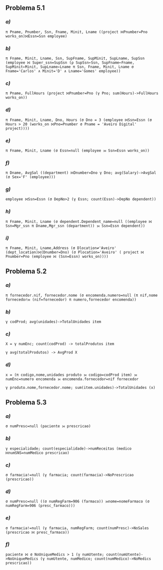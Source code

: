 ## ​Problema 5.1
 
### *a)*

```
π Pname, Pnumber, Ssn, Fname, Minit, Lname ((project ⨝Pnumber=Pno works_on)⨝Essn=Ssn employee)
```


### *b)* 

```
π Fname, Minit, Lname, Ssn, SupFname, SupMinit, SupLname, SupSsn (employee ⨝ Super_ssn=SupSsn (ρ SupSsn←Ssn, SupFname←Fname, SupMinit←Minit, SupLname←Lname π Ssn, Fname, Minit, Lname σ Fname='Carlos' ∧ Minit='D' ∧ Lname='Gomes' employee))
```


### *c)* 

```
π Pname, FullHours (project ⨝Pnumber=Pno (γ Pno; sum(Hours)->FullHours works_on))
```


### *d)* 

```
π Fname, Minit, Lname, Dno, Hours (σ Dno = 3 (employee ⨝Ssn=Essn (σ Hours > 20 (works_on ⨝Pno=Pnumber σ Pname = 'Aveiro Digital' project))))
```


### *e)* 

```
π Fname, Minit, Lname (σ Essn=null (employee ⟕ Ssn=Essn works_on))
```


### *f)* 

```
π Dname, AvgSal ((department) ⨝Dnumber=Dno γ Dno; avg(Salary)->AvgSal (σ Sex='F' (employee)))
```


### *g)* 

```
employee ⨝Ssn=Essn (σ DepNo>2 (γ Essn; count(Essn)->DepNo dependent))
```


### *h)* 

```
π Fname, Minit, Lname (σ dependent.Dependent_name=null ((employee ⨝ Ssn=Mgr_ssn π Dname,Mgr_ssn (department)) ⟕ Ssn=Essn dependent))
```


### *i)* 

```
π Fname, Minit, Lname,Address (σ Dlocation≠'Aveiro' (dept_location)⨝(Dnumber=Dno) (σ Plocation='Aveiro' ( project ⨝ Pnumber=Pno (employee ⨝ (Ssn=Essn) works_on))))
```


## ​Problema 5.2

### *a)*

```
π fornecedor.nif, fornecedor.nome (σ encomenda.numero=null (π nif,nome fornecedor⟕ (nif=fornecedor) π numero,fornecedor encomenda))
```

### *b)* 

```
γ codProd; avg(unidades)->TotalUnidades item
```


### *c)* 

```
X = γ numEnc; count(codProd) -> totalProdutos item

γ avg(totalProdutos) -> AvgProd X
```


### *d)* 

```
x = (π codigo,nome,unidades produto ⟕ codigo=codProd item) ⟕ numEnc=numero encomenda ⟕ encomenda.fornecedor=nif fornecedor

γ produto.nome,fornecedor.nome; sum(item.unidades)->TotalUnidades (x)
```


## ​Problema 5.3

### *a)*

```
σ numPresc=null (paciente ⟕ prescricao)
```

### *b)* 

```
γ especialidade; count(especialidade)->numReceitas (medico ⨝numSNS=numMedico prescricao)
```
### *c)* 

```
σ farmacia!=null (γ farmacia; count(farmacia)->NoPrescricao (prescricao))
```


### *d)* 

```
σ numPresc=null ((σ numRegFarm=906 (farmaco)) ⟕nome=nomeFarmaco (σ numRegFarm=906 (presc_farmaco)))
```

### *e)* 

```
σ farmacia!=null (γ farmacia, numRegFarm; count(numPresc)->NoSales (prescricao ⨝ presc_farmaco))
```

### *f)* 

```
paciente ⨝ σ NoUniqueMedics > 1 (γ numUtente; count(numUtente)->NoUniqueMedics (γ numUtente, numMedico; count(numMedico)->NoMedics prescricao))
```
